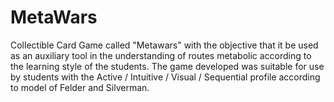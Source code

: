 # MetaWars
 Collectible Card Game called "Metawars" with the objective that it be used as an auxiliary tool in the understanding of routes metabolic according to the learning style of the students. The game developed was suitable for use by students with the Active / Intuitive / Visual / Sequential profile according to model of Felder and Silverman.
